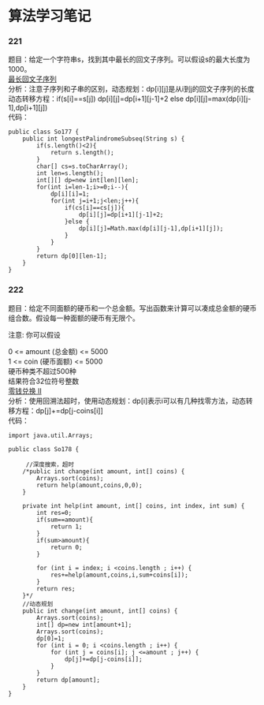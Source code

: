 # 算法学习笔记 
### 221
题目：给定一个字符串s，找到其中最长的回文子序列。可以假设s的最大长度为1000。  
[最长回文子序列](https://leetcode-cn.com/problems/longest-palindromic-subsequence/description/)   
分析：注意子序列和子串的区别，动态规划：dp[i][j]是从i到j的回文子序列的长度   
动态转移方程：if(s[i]==s[j]) dp[i][j]=dp[i+1][j-1]+2  else dp[i][j]=max(dp[i][j-1],dp[i+1][j])   
代码：
~~~
public class So177 {
    public int longestPalindromeSubseq(String s) {
        if(s.length()<2){
            return s.length();
        }
        char[] cs=s.toCharArray();
        int len=s.length();
        int[][] dp=new int[len][len];
        for(int i=len-1;i>=0;i--){
            dp[i][i]=1;
            for(int j=i+1;j<len;j++){
                if(cs[i]==cs[j]){
                    dp[i][j]=dp[i+1][j-1]+2;
                }else {
                    dp[i][j]=Math.max(dp[i][j-1],dp[i+1][j]);
                }
            }
        }
        return dp[0][len-1];
    }
}

~~~


### 222
题目：给定不同面额的硬币和一个总金额。写出函数来计算可以凑成总金额的硬币组合数。假设每一种面额的硬币有无限个。 

注意: 你可以假设

0 <= amount (总金额) <= 5000  
1 <= coin (硬币面额) <= 5000  
硬币种类不超过500种  
结果符合32位符号整数   
[零钱兑换 II](https://leetcode-cn.com/problems/coin-change-2/description/)   
分析：使用回溯法超时，使用动态规划：dp[i]表示i可以有几种找零方法，动态转移方程：dp[j]+=dp[j-coins[i]]   
代码：
~~~
import java.util.Arrays;

public class So178 {

     //深度搜索，超时
    /*public int change(int amount, int[] coins) {
        Arrays.sort(coins);
        return help(amount,coins,0,0);
    }

    private int help(int amount, int[] coins, int index, int sum) {
        int res=0;
        if(sum==amount){
            return 1;
        }
        if(sum>amount){
            return 0;
        }

        for (int i = index; i <coins.length ; i++) {
            res+=help(amount,coins,i,sum+coins[i]);
        }
        return res;
    }*/
	//动态规划
    public int change(int amount, int[] coins) {
        Arrays.sort(coins);
        int[] dp=new int[amount+1];
        Arrays.sort(coins);
        dp[0]=1;
        for (int i = 0; i <coins.length ; i++) {
            for (int j = coins[i]; j <=amount ; j++) {
                dp[j]+=dp[j-coins[i]];
            }
        }
        return dp[amount];
    }
}
~~~